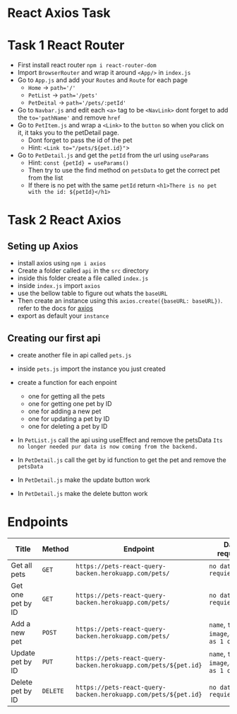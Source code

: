 # React Axios Task

# Task 1 React Router

- First install react router `npm i react-router-dom`
- Import `BrowserRouter` and wrap it around `<App/>` in `index.js`
- Go to `App.js` and add your `Routes` and `Route` for each page
  - `Home` -> `path='/'`
  - `PetList` -> `path='/pets'`
  - `PetDeital` -> `path='/pets/:petId'`
- Go to `Navbar.js` and edit each `<a>` tag to be `<NavLink>` dont forget to add the `to='pathName'` and remove `href`
- Go to `PetItem.js` and wrap a `<Link>` to the `button` so when you click on it, it taks you to the petDetail page.
  - Dont forget to pass the id of the pet
  - Hint: `<Link to="/pets/${pet.id}"`>
- Go to `PetDetail.js` and get the `petId` from the url using `useParams`
  - Hint: `const {petId} = useParams()`
  - Then try to use the find method on `petsData` to get the correct pet from the list
  - If there is no pet with the same `petId` return `<h1>There is no pet with the id: ${petId}</h1>`

# Task 2 React Axios

## Seting up Axios

- install axios using `npm i axios`
- Create a folder called `api` in the `src` directory
- inside this folder create a file called `index.js`
- inside `index.js` import `axios`
- use the bellow table to figure out whats the `baseURL`
- Then create an instance using this `axios.create({baseURL: baseURL})`. refer to the docs for [axios](https://axios-http.com/docs/intro)
- export as default your `instance`

## Creating our first api

- create another file in api called `pets.js`
- inside `pets.js` import the instance you just created
- create a function for each enpoint

  - one for getting all the pets
  - one for getting one pet by ID
  - one for adding a new pet
  - one for updating a pet by ID
  - one for deleting a pet by ID

- In `PetList.js` call the api using useEffect and remove the petsData `Its no longer needed pur data is now coming from the backend.`
- In `PetDetail.js` call the get by id function to get the pet and remove the `petsData`
- In `PetDetail.js` make the update button work
- In `PetDetail.js` make the delete button work

# Endpoints

| Title            | Method   | Endpoint                                                       | Data required                               |
| ---------------- | -------- | -------------------------------------------------------------- | ------------------------------------------- |
| Get all pets     | `GET`    | `https://pets-react-query-backen.herokuapp.com/pets/`          | `no data requierd`                          |
| Get one pet by ID     | `GET`    | `https://pets-react-query-backen.herokuapp.com/pets/`          | `no data requierd`                          |
| Add a new pet       | `POST`   | `https://pets-react-query-backen.herokuapp.com/pets/` | `name`, `type`, `image`,`adopted as 1 or 0` |
| Update pet by ID | `PUT`    | `https://pets-react-query-backen.herokuapp.com/pets/${pet.id}` | `name`, `type`, `image`,`adopted as 1 or 0` |
| Delete pet by ID | `DELETE` | `https://pets-react-query-backen.herokuapp.com/pets/${pet.id}` | `no data requierd`                          |
